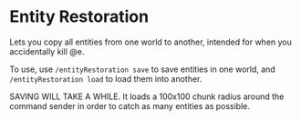 # Entity Restoration
Lets you copy all entities from one world to another, intended for when you accidentally kill @e.

To use, use `/entityRestoration save` to save entities in one world, and `/entityRestoration load` to load them into another.

SAVING WILL TAKE A WHILE. It loads a 100x100 chunk radius around the command sender in order to catch as many entities as possible.
